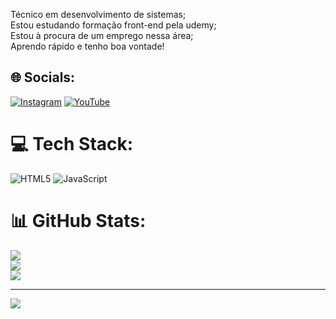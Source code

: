 Técnico em desenvolvimento de sistemas;<br>Estou estudando formação front-end pela udemy;<br>Estou à procura de um emprego nessa área;<br>Aprendo rápido e tenho boa vontade!


## 🌐 Socials:
[![Instagram](https://img.shields.io/badge/Instagram-%23E4405F.svg?logo=Instagram&logoColor=white)](https://instagram.com/LuisDuffers) [![YouTube](https://img.shields.io/badge/YouTube-%23FF0000.svg?logo=YouTube&logoColor=white)](https://youtube.com/@https://www.youtube.com/@CanalZz) 

# 💻 Tech Stack:
![HTML5](https://img.shields.io/badge/html5-%23E34F26.svg?style=for-the-badge&logo=html5&logoColor=white) ![JavaScript](https://img.shields.io/badge/javascript-%23323330.svg?style=for-the-badge&logo=javascript&logoColor=%23F7DF1E)
# 📊 GitHub Stats:
![](https://github-readme-stats.vercel.app/api?username=LuisBorges&theme=radical&hide_border=false&include_all_commits=false&count_private=false)<br/>
![](https://github-readme-streak-stats.herokuapp.com/?user=LuisBorges&theme=radical&hide_border=false)<br/>
![](https://github-readme-stats.vercel.app/api/top-langs/?username=LuisBorges&theme=radical&hide_border=false&include_all_commits=false&count_private=false&layout=compact)

---
[![](https://visitcount.itsvg.in/api?id=LuisBorges&icon=0&color=0)](https://visitcount.itsvg.in)

<!-- Proudly created with GPRM ( https://gprm.itsvg.in ) -->
